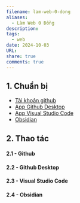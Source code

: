 ```yaml
---
filename: lam-web-0-dong
aliases:
  - Làm Web 0 Đồng
description: 
tags:
  - web
date: 2024-10-03
URL: 
share: true
comments: true
---
```

## **1. Chuẩn bị**

- [Tài khoản github](https://github.com/)
- [App Github Desktop](https://desktop.github.com/download/)
- [App Visual Studio Code](https://code.visualstudio.com/)
- [Obsidian](https://obsidian.md/)

## **2. Thao tác**

#### **2.1 - Github**
#### **2.2 - Github Desktop**
#### **2.3 - Visual Studio Code**
#### **2.4 - Obsidian**

